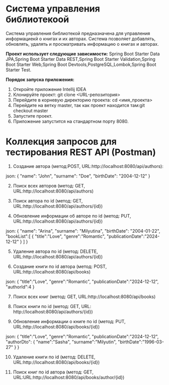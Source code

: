 # ******Система управления библиотекоой******

Система управления библиотекой предназначена для управления информациекй о книгах и их авторах. Система позволяет
добавлять, обновлять, удалять и просматривать информацию о книгах и авторах.

**Проект использует следующие зависимости:** Spring Boot Starter Data JPA,Spring Boot Starter Data REST,Spring Boot
Starter
Validation,Spring Boot Starter Web,Spring Boot Devtools,PostgreSQL,Lombok,Spring Boot Starter Test.

**Порядок запуска приложения:**

1. Откройте приложение Intellij IDEA
2. Клонируйте проект: git clone <URL-репозитория>
3. Перейдите в корневую директорию проекта: cd <имя_проекта>
4. Перейдите на ветку master, так как проект находится там:git checkout master
5. Запустите проект.
6. Приложение запустится на стандартном порту 8080.

# **Коллекция запросов для тестирования REST API (Postman)**

1. Создание автора (метод:POST, URL:http://localhost:8080/api/authors):

json:
{
"name": "John",
"surname": "Doe",
"birthDate": "2004-12-12"
}

2. Поиск всех авторов (метод: GET, URL:http://localhost:8080/api/authors)

3. Поиск автора по id (метод: GET, URL:http://localhost:8080/api/authors/{id})

4. Обновление информации об авторе по id (метод: PUT, URL:http://localhost:8080/api/authors/{id})

json:
{
"name": "Arina",
"surname": "Milyutina",
"birthDate": "2004-01-22",
"bookList":[
{
"title":"Love",
"genre":"Romantic",
"publicationDate":"2024-12-12"
}
]
}

5. Удаление автора по id (метод: DELETE, URL:http://localhost:8080/api/authors/{id})

6. Создание книги по id автора (метод: POST, URL:http://localhost:8080/api/books)

json:
{
"title":"Love",
"genre":"Romantic",
"publicationDate":"2024-12-12",
"authorId":4
}

7. Поиск всех книг (метод: GET, URL:http://localhost:8080/api/books)

8. Поиск книги по id (метод: GET, URL: http://localhost:8080/api/authors/{id})

9. Обновление информации о книге по id (метод: PUT, URL:http://localhost:8080/api/books/{id})

json:
{
"title":"Love",
"genre":"Romantic",
"publicationDate":"2024-12-12",
"authorDto":
{
"name":"Sasha",
"surname":"Milyutin",
"birthDate":"1996-03-27"
}
}

10. Удаление книги по id (метод: DELETE, URL:http://localhost:8080/api/books/{id})

11. Поиск книг по id автора (метод: GET, URL:URL:http://localhost:8080/api/books/author/{id})


